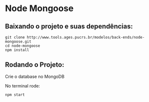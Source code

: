 # Node Mongoose

## Baixando o projeto e suas dependências:

```
git clone http://www.tools.ages.pucrs.br/modelos/back-ends/node-mongoose.git
cd node-mongoose
npm install
```

## Rodando o Projeto:

Crie o database no MongoDB

No terminal rode:

```
npm start
```
